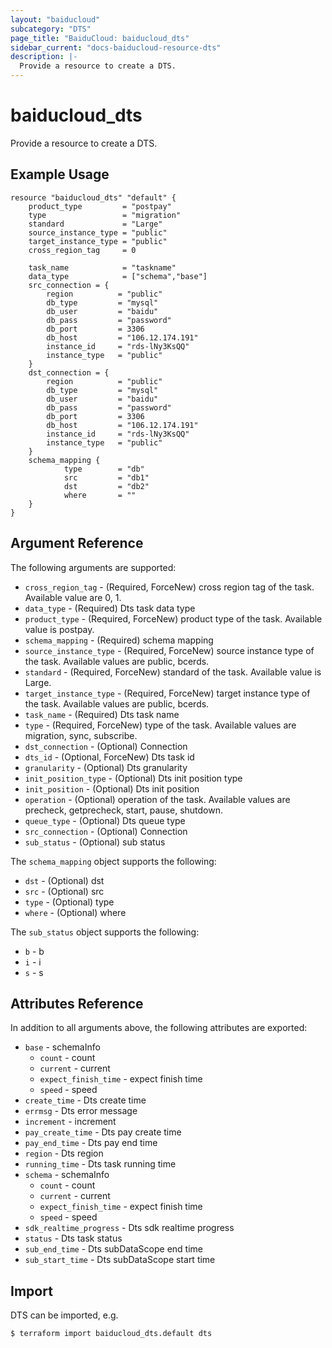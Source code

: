 ```yaml
---
layout: "baiducloud"
subcategory: "DTS"
page_title: "BaiduCloud: baiducloud_dts"
sidebar_current: "docs-baiducloud-resource-dts"
description: |-
  Provide a resource to create a DTS.
---
```


# baiducloud_dts

Provide a resource to create a DTS.

## Example Usage

```hcl
resource "baiducloud_dts" "default" {
    product_type         = "postpay"
	type                 = "migration"
	standard             = "Large"
	source_instance_type = "public"
	target_instance_type = "public"
	cross_region_tag     = 0

    task_name            = "taskname"
	data_type			 = ["schema","base"]
    src_connection = {
        region          = "public"
		db_type			= "mysql"
		db_user			= "baidu"
		db_pass			= "password"
		db_port			= 3306
		db_host			= "106.12.174.191"
		instance_id		= "rds-lNy3KsQQ"
		instance_type	= "public"
    }
	dst_connection = {
        region          = "public"
		db_type			= "mysql"
		db_user			= "baidu"
		db_pass			= "password"
		db_port			= 3306
		db_host			= "106.12.174.191"
		instance_id		= "rds-lNy3KsQQ"
		instance_type	= "public"
    }
    schema_mapping {
			type        = "db"
			src			= "db1"
			dst			= "db2"
			where		= ""
	}
}
```

## Argument Reference

The following arguments are supported:

* `cross_region_tag` - (Required, ForceNew) cross region tag of the task. Available value are 0, 1.
* `data_type` - (Required) Dts task data type
* `product_type` - (Required, ForceNew) product type of the task. Available value is postpay.
* `schema_mapping` - (Required) schema mapping
* `source_instance_type` - (Required, ForceNew) source instance type of the task. Available values are public, bcerds.
* `standard` - (Required, ForceNew) standard of the task. Available value is Large.
* `target_instance_type` - (Required, ForceNew) target instance type of the task. Available values are public, bcerds.
* `task_name` - (Required) Dts task name
* `type` - (Required, ForceNew) type of the task. Available values are migration, sync, subscribe.
* `dst_connection` - (Optional) Connection
* `dts_id` - (Optional, ForceNew) Dts task id
* `granularity` - (Optional) Dts granularity
* `init_position_type` - (Optional) Dts init position type
* `init_position` - (Optional) Dts init position
* `operation` - (Optional) operation of the task. Available values are precheck, getprecheck, start, pause, shutdown.
* `queue_type` - (Optional) Dts queue type
* `src_connection` - (Optional) Connection
* `sub_status` - (Optional) sub status

The `schema_mapping` object supports the following:

* `dst` - (Optional) dst
* `src` - (Optional) src
* `type` - (Optional) type
* `where` - (Optional) where

The `sub_status` object supports the following:

* `b` - b
* `i` - i
* `s` - s

## Attributes Reference

In addition to all arguments above, the following attributes are exported:

* `base` - schemaInfo
  * `count` - count
  * `current` - current
  * `expect_finish_time` - expect finish time
  * `speed` - speed
* `create_time` - Dts create time
* `errmsg` - Dts error message
* `increment` - increment
* `pay_create_time` - Dts pay create time
* `pay_end_time` - Dts pay end time
* `region` - Dts region
* `running_time` - Dts task running time
* `schema` - schemaInfo
  * `count` - count
  * `current` - current
  * `expect_finish_time` - expect finish time
  * `speed` - speed
* `sdk_realtime_progress` - Dts sdk realtime progress
* `status` - Dts task status
* `sub_end_time` - Dts subDataScope end time
* `sub_start_time` - Dts subDataScope start time


## Import

DTS can be imported, e.g.

```hcl
$ terraform import baiducloud_dts.default dts
```

